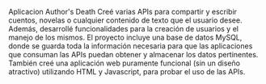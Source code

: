 Aplicacion Author's Death 
Creé varias APIs para compartir y escribir cuentos, novelas o cualquier contenido de texto que el usuario desee.
Además, desarrollé funcionalidades para la creación de usuarios y el manejo de los mismos. 
El proyecto incluye una base de datos MySQL, donde se guarda toda la información necesaria para que las aplicaciones que consuman las APIs puedan obtener y almacenar los datos pertinentes.
También creé una aplicación web puramente funcional (sin un diseño atractivo) utilizando HTML y Javascript, para probar el uso de las APIs.
